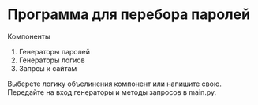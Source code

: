 # Программа для перебора паролей

Компоненты
1) Генераторы паролей
2) Генераторы логиов
3) Запрсы к сайтам

Выберете логику объелинения компонент или напишите свою.
Передайте на вход генераторы и методы запросов в main.py.